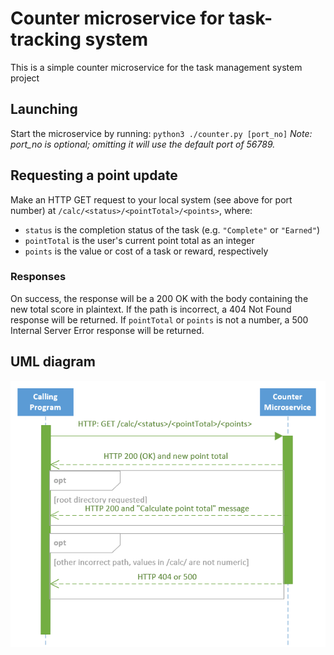 # Counter microservice for task-tracking system

This is a simple counter microservice for the task management system project 

## Launching

Start the microservice by running:
`python3 ./counter.py [port_no]`
*Note: port_no is optional; omitting it will use the default port of 56789.*

## Requesting a point update

Make an HTTP GET request to your local system (see above for port number) at `/calc/<status>/<pointTotal>/<points>`, where:

- `status` is the completion status of the task (e.g. `"Complete"` or `"Earned"`)
- `pointTotal` is the user's current point total as an integer
- `points` is the value or cost of a task or reward, respectively

### Responses

On success, the response will be a 200 OK with the body containing the new total score in plaintext.
If the path is incorrect, a 404 Not Found response will be returned.
If `pointTotal` or `points` is not a number, a 500 Internal Server Error response will be returned.

## UML diagram

![UML Diagram](images/uml.png)
